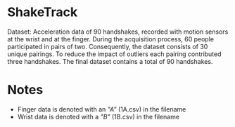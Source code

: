 # ShakeTrack
Dataset: Acceleration data of 90 handshakes, recorded with motion sensors at the wrist and at the finger. During the acquisition process, 60 people participated in pairs of two. Consequently, the dataset consists of 30 unique pairings. To reduce the impact of outliers each pairing contributed three handshakes. The final dataset contains a total of 90 handshakes.

# Notes
* Finger data is denoted with an *"A"* (1A.csv) in the filename
* Wrist data is denoted with a *"B"* (1B.csv) in the filename
